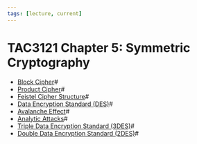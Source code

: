 ```yaml
---
tags: [lecture, current]
---
```


# TAC3121 Chapter 5: Symmetric Cryptography

- [Block Cipher](202209281239.md)#
- [Product Cipher](202211062205.md)#
- [Feistel Cipher Structure](202210052211.md)#
- [Data Encryption Standard (DES)](202209012203.md)#
- [Avalanche Effect](202210052302.md)#
- [Analytic Attacks](202212172229.md)#
- [Triple Data Encryption Standard (3DES)](202209012209.md)#
- [Double Data Encryption Standard (2DES)](202210052316.md)#
